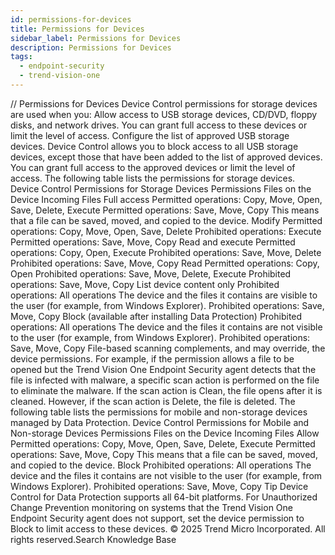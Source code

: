 ```yaml
---
id: permissions-for-devices
title: Permissions for Devices
sidebar_label: Permissions for Devices
description: Permissions for Devices
tags:
  - endpoint-security
  - trend-vision-one
---
```


/*<![CDATA[*/ $('#title').html($('meta[name=map-description]').attr('content')); /*]]>*/ Permissions for Devices Device Control permissions for storage devices are used when you: Allow access to USB storage devices, CD/DVD, floppy disks, and network drives. You can grant full access to these devices or limit the level of access. Configure the list of approved USB storage devices. Device Control allows you to block access to all USB storage devices, except those that have been added to the list of approved devices. You can grant full access to the approved devices or limit the level of access. The following table lists the permissions for storage devices. Device Control Permissions for Storage Devices Permissions Files on the Device Incoming Files Full access Permitted operations: Copy, Move, Open, Save, Delete, Execute Permitted operations: Save, Move, Copy This means that a file can be saved, moved, and copied to the device. Modify Permitted operations: Copy, Move, Open, Save, Delete Prohibited operations: Execute Permitted operations: Save, Move, Copy Read and execute Permitted operations: Copy, Open, Execute Prohibited operations: Save, Move, Delete Prohibited operations: Save, Move, Copy Read Permitted operations: Copy, Open Prohibited operations: Save, Move, Delete, Execute Prohibited operations: Save, Move, Copy List device content only Prohibited operations: All operations The device and the files it contains are visible to the user (for example, from Windows Explorer). Prohibited operations: Save, Move, Copy Block (available after installing Data Protection) Prohibited operations: All operations The device and the files it contains are not visible to the user (for example, from Windows Explorer). Prohibited operations: Save, Move, Copy File-based scanning complements, and may override, the device permissions. For example, if the permission allows a file to be opened but the Trend Vision One Endpoint Security agent detects that the file is infected with malware, a specific scan action is performed on the file to eliminate the malware. If the scan action is Clean, the file opens after it is cleaned. However, if the scan action is Delete, the file is deleted. The following table lists the permissions for mobile and non-storage devices managed by Data Protection. Device Control Permissions for Mobile and Non-storage Devices Permissions Files on the Device Incoming Files Allow Permitted operations: Copy, Move, Open, Save, Delete, Execute Permitted operations: Save, Move, Copy This means that a file can be saved, moved, and copied to the device. Block Prohibited operations: All operations The device and the files it contains are not visible to the user (for example, from Windows Explorer). Prohibited operations: Save, Move, Copy Tip Device Control for Data Protection supports all 64-bit platforms. For Unauthorized Change Prevention monitoring on systems that the Trend Vision One Endpoint Security agent does not support, set the device permission to Block to limit access to these devices. © 2025 Trend Micro Incorporated. All rights reserved.Search Knowledge Base